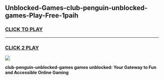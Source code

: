 
## Unblocked-Games-club-penguin-unblocked-games-Play-Free-1paih
<h3>
<a href="https://premium76.site?title=club-penguin-unblocked-games&ref=10A">CLICK TO PLAY</a></h3>
<hr>

<h3>
<a href="https://premium76.site?title=club-penguin-unblocked-games&ref=10A">CLICK 2 PLAY</a>
  
</h3>

<a href="https://premium76.site?title=club-penguin-unblocked-games&ref=10A"><img src="https://clearcache.store/games.png"></a>


**club-penguin-unblocked-games games unblocked: Your Gateway to Fun and Accessible Online Gaming**
